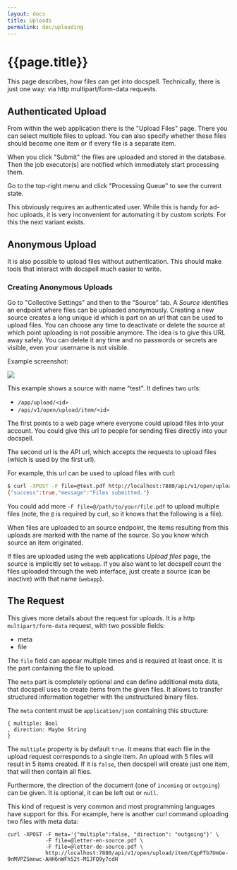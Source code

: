 ```yaml
---
layout: docs
title: Uploads
permalink: doc/uploading
---
```


# {{page.title}}


This page describes, how files can get into docspell. Technically,
there is just one way: via http multipart/form-data requests.


## Authenticated Upload

From within the web application there is the "Upload Files"
page. There you can select multiple files to upload. You can also
specify whether these files should become one item or if every file is
a separate item.

When you click "Submit" the files are uploaded and stored in the
database. Then the job executor(s) are notified which immediately
start processing them.

Go to the top-right menu and click "Processing Queue" to see the
current state.

This obviously requires an authenticated user. While this is handy for
ad-hoc uploads, it is very inconvenient for automating it by custom
scripts. For this the next variant exists.

## Anonymous Upload

It is also possible to upload files without authentication. This
should make tools that interact with docspell much easier to write.


### Creating Anonymous Uploads

Go to "Collective Settings" and then to the "Source" tab. A *Source*
identifies an endpoint where files can be uploaded
anonymously. Creating a new source creates a long unique id which is
part on an url that can be used to upload files. You can choose any
time to deactivate or delete the source at which point uploading is
not possible anymore. The idea is to give this URL away safely. You
can delete it any time and no passwords or secrets are visible, even
your username is not visible.

Example screenshot:

<div class="thumbnail">
  <img src="../img/sources-form.jpg">
</div>

This example shows a source with name "test". It defines two urls:

- `/app/upload/<id>`
- `/api/v1/open/upload/item/<id>`

The first points to a web page where everyone could upload files into
your account. You could give this url to people for sending files
directly into your docspell.

The second url is the API url, which accepts the requests to upload
files (which is used by the first url).

For example, this url can be used to upload files with curl:

``` bash
$ curl -XPOST -F file=@test.pdf http://localhost:7880/api/v1/open/upload/item/CqpFTb7UmGe-9nMVPZSmnwc-AHH6nWFh52t-M1JFQ9y7cdH
{"success":true,"message":"Files submitted."}
```

You could add more `-F file=@/path/to/your/file.pdf` to upload
multiple files (note, the `@` is required by curl, so it knows that
the following is a file).

When files are uploaded to an source endpoint, the items resulting
from this uploads are marked with the name of the source. So you know
which source an item originated.

If files are uploaded using the web applications *Upload files* page,
the source is implicitly set to `webapp`. If you also want to let
docspell count the files uploaded through the web interface, just
create a source (can be inactive) with that name (`webapp`).


## The Request

This gives more details about the request for uploads. It is a http
`multipart/form-data` request, with two possible fields:

- meta
- file

The `file` field can appear multiple times and is required at least
once. It is the part containing the file to upload.

The `meta` part is completely optional and can define additional meta
data, that docspell uses to create items from the given files. It
allows to transfer structured information together with the
unstructured binary files.

The `meta` content must be `application/json` containing this
structure:

```
{ multiple: Bool
, direction: Maybe String
}
```

The `multiple` property is by default `true`. It means that each file
in the upload request corresponds to a single item. An upload with 5
files will result in 5 items created. If it is `false`, then docspell
will create just one item, that will then contain all files.

Furthermore, the direction of the document (one of `incoming` or
`outgoing`) can be given. It is optional, it can be left out or
`null`.

This kind of request is very common and most programming languages
have support for this. For example, here is another curl command
uploading two files with meta data:

```
curl -XPOST -F meta='{"multiple":false, "direction": "outgoing"}' \
            -F file=@letter-en-source.pdf \
            -F file=@letter-de-source.pdf \
            http://localhost:7880/api/v1/open/upload/item/CqpFTb7UmGe-9nMVPZSmnwc-AHH6nWFh52t-M1JFQ9y7cdH
```
